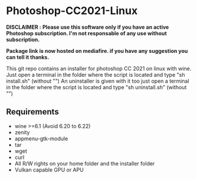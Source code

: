 # Photoshop-CC2021-Linux

**DISCLAIMER :**
**Please use this software only if you have an active Photoshop subscription. I'm not responsable of any use without subscription.**

**Package link is now hosted on mediafire. if you have any suggestion you can tell it thanks.**

This git repo contains an installer for photoshop CC 2021 on linux with wine.
Just open a terminal in the folder where the script is located and type "sh install.sh" (without "")
An uninstaller is given with it too just open a terminal in the folder where the script is located and type "sh uninstall.sh"  (without "")

## Requirements
- wine >=6.1 (Avoid 6.20 to 6.22)
- zenity
- appmenu-gtk-module
- tar
- wget
- curl
- All R/W rights on your home folder and the installer folder
- Vulkan capable GPU or APU
